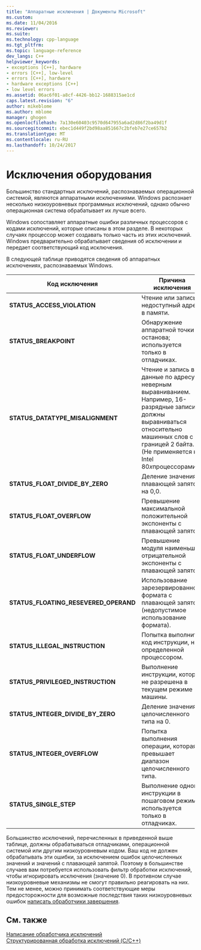```yaml
---
title: "Аппаратные исключения | Документы Microsoft"
ms.custom: 
ms.date: 11/04/2016
ms.reviewer: 
ms.suite: 
ms.technology: cpp-language
ms.tgt_pltfrm: 
ms.topic: language-reference
dev_langs: C++
helpviewer_keywords:
- exceptions [C++], hardware
- errors [C++], low-level
- errors [C++], hardware
- hardware exceptions [C++]
- low level errors
ms.assetid: 06ac6f01-a8cf-4426-bb12-1688315ae1cd
caps.latest.revision: "6"
author: mikeblome
ms.author: mblome
manager: ghogen
ms.openlocfilehash: 7a130e60403c9570d647955a6ad2d86f2ba49d1f
ms.sourcegitcommit: ebec1d449f2bd98aa851667c2bfeb7e27ce657b2
ms.translationtype: MT
ms.contentlocale: ru-RU
ms.lasthandoff: 10/24/2017
---
```

# <a name="hardware-exceptions"></a>Исключения оборудования
Большинство стандартных исключений, распознаваемых операционной системой, являются аппаратными исключениями. Windows распознает несколько низкоуровневых программных исключений, однако обычно операционная система обрабатывает их лучше всего.  
  
 Windows сопоставляет аппаратные ошибки различных процессоров с кодами исключений, которые описаны в этом разделе. В некоторых случаях процессор может создавать только часть из этих исключений. Windows предварительно обрабатывает сведения об исключении и передает соответствующий код исключения.  
  
 В следующей таблице приводятся сведения об аппаратных исключениях, распознаваемых Windows.  
  
|Код исключения|Причина исключения|  
|--------------------|------------------------|  
|**STATUS_ACCESS_VIOLATION**|Чтение или запись в недоступный адрес в памяти.|  
|**STATUS_BREAKPOINT**|Обнаружение аппаратной точки останова; используется только в отладчиках.|  
|**STATUS_DATATYPE_MISALIGNMENT**|Чтение и запись в данные по адресу с неверным выравниванием. Например, 16-разрядные записи должны выравниваться относительно машинных слов с границей 2 байта. (Не применяется к Intel 80*x*процессорами.)|  
|**STATUS_FLOAT_DIVIDE_BY_ZERO**|Деление значения с плавающей запятой на 0,0.|  
|**STATUS_FLOAT_OVERFLOW**|Превышение максимальной положительной экспоненты с плавающей запятой.|  
|**STATUS_FLOAT_UNDERFLOW**|Превышение модуля наименьшей отрицательной экспоненты с плавающей запятой.|  
|**STATUS_FLOATING_RESEVERED_OPERAND**|Использование зарезервированного формата с плавающей запятой (недопустимое использование формата).|  
|**STATUS_ILLEGAL_INSTRUCTION**|Попытка выполнить код инструкции, не определенной процессором.|  
|**STATUS_PRIVILEGED_INSTRUCTION**|Выполнение инструкции, которая не разрешена в текущем режиме машины.|  
|**STATUS_INTEGER_DIVIDE_BY_ZERO**|Деление значения целочисленного типа на 0.|  
|**STATUS_INTEGER_OVERFLOW**|Попытка выполнения операции, которая превышает диапазон целочисленного типа.|  
|**STATUS_SINGLE_STEP**|Выполнение одной инструкции в пошаговом режиме; используется только в отладчиках.|  
  
 Большинство исключений, перечисленных в приведенной выше таблице, должны обрабатываться отладчиками, операционной системой или другим низкоуровневым кодом. Ваш код не должен обрабатывать эти ошибки, за исключением ошибок целочисленных значений и значений с плавающей запятой. Поэтому в большинстве случаев вам потребуется использовать фильтр обработки исключений, чтобы игнорировать исключения (значение 0). В противном случае низкоуровневые механизмы не смогут правильно реагировать на них. Тем не менее, можно принимать соответствующие меры предосторожности для возможные последствия таких низкоуровневых ошибок [написать обработчики завершения](../cpp/writing-a-termination-handler.md).  
  
## <a name="see-also"></a>См. также  
 [Написание обработчика исключений](../cpp/writing-an-exception-handler.md)   
 [Структурированная обработка исключений (C/C++)](../cpp/structured-exception-handling-c-cpp.md)